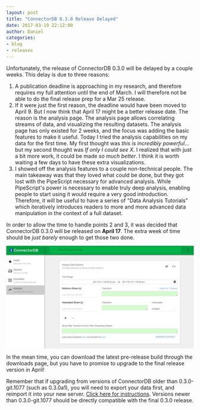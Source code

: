 ```yaml
---
layout: post
title: "ConnectorDB 0.3.0 Release Delayed"
date: 2017-03-19 22:12:00
author: Daniel
categories:
- blog
- releases
---
```


Unfortunately, the release of ConnectorDB 0.3.0 will be delayed by a couple weeks. This delay is due to three reasons:

1. A publication deadline is approaching in my research, and therefore requires my full attention until the end of March. I will therefore not be able to do the final release prep for a Mar 25 release.
2. If it were just the first reason, the deadline would have been moved to April 9. But I now think that April 17 might be a better release date.
The reason is the analysis page. The analysis page allows correlating streams of data, and visualizing the resulting datasets. The analysis page
has only existed for 2 weeks, and the focus was adding the basic features to make it useful. Today I tried the analysis capabilities on my data for the first time. My first thought was *this is incredibly powerful*... but my second thought was *If only I could see X*. I realized that with just a bit more work, it could be made *so much better*. I think it is worth waiting a few days to have these extra visualizations.
3. I showed off the analysis features to a couple non-technical people. The main takeaway was that they loved what could be done, but they got lost with the PipeScript necessary for advanced analysis. While PipeScript's power is necessary to enable truly deep analysis, enabling people to start using it would require a very good introduction. Therefore, it will be useful to have a series of "Data Analysis Tutorials" which iteratively introduces readers to more and more advanced data manipulation in the context of a full dataset.

In order to allow the time to handle points 2 and 3, it was decided that ConnectorDB 0.3.0 will be released on **April 17**. The extra week of time should be *just barely* enough to get those two done.

<img src="/assets/img/blog/dataset-screen.png" style="display:block;margin: 0 auto;" />

In the mean time, you can download the latest pre-release build through the downloads page, but you have to promise to upgrade to the final release version in April!

Remember that if upgrading from versions of ConnectorDB older than 0.3.0-git.1077 (such as 0.3.0a1), you will need to export your data first, and reimport it into your new server. [Click here for instructions](/docs/setup/upgrading.html). Versions newer than 0.3.0-git.1077 should be directly compatible with the final 0.3.0 release.
